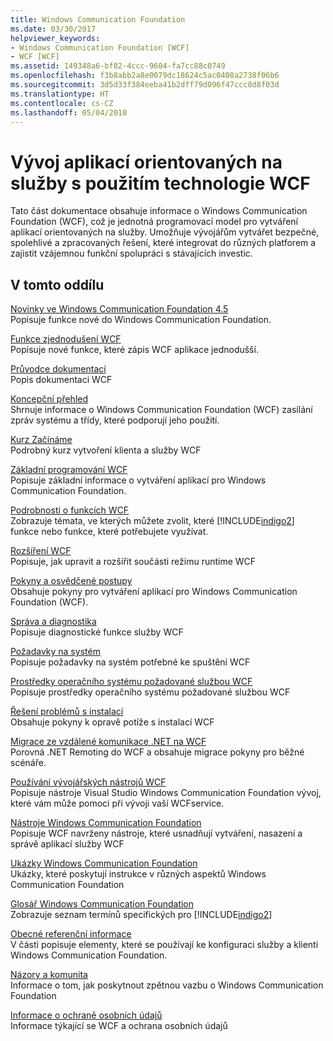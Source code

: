 ```yaml
---
title: Windows Communication Foundation
ms.date: 03/30/2017
helpviewer_keywords:
- Windows Communication Foundation [WCF]
- WCF [WCF]
ms.assetid: 149348a6-bf82-4ccc-9604-fa7cc88c0749
ms.openlocfilehash: f3b8abb2a8e0079dc18624c5ac0408a2738f06b6
ms.sourcegitcommit: 3d5d33f384eeba41b2dff79d096f47ccc8d8f03d
ms.translationtype: HT
ms.contentlocale: cs-CZ
ms.lasthandoff: 05/04/2018
---
```

# <a name="developing-service-oriented-applications-with-wcf"></a>Vývoj aplikací orientovaných na služby s použitím technologie WCF
Tato část dokumentace obsahuje informace o Windows Communication Foundation (WCF), což je jednotná programovací model pro vytváření aplikací orientovaných na služby. Umožňuje vývojářům vytvářet bezpečné, spolehlivé a zpracovaných řešení, které integrovat do různých platforem a zajistit vzájemnou funkční spolupráci s stávajících investic.
 
## <a name="in-this-section"></a>V tomto oddílu  
 [Novinky ve Windows Communication Foundation 4.5](../../../docs/framework/wcf/whats-new.md)  
 Popisuje funkce nové do Windows Communication Foundation.  
  
 [Funkce zjednodušení WCF](../../../docs/framework/wcf/wcf-simplification-features.md)  
 Popisuje nové funkce, které zápis WCF aplikace jednodušší.  
  
 [Průvodce dokumentací](../../../docs/framework/wcf/guide-to-the-documentation.md)  
 Popis dokumentaci WCF  
  
 [Koncepční přehled](../../../docs/framework/wcf/conceptual-overview.md)  
 Shrnuje informace o Windows Communication Foundation (WCF) zasílání zpráv systému a třídy, které podporují jeho použití.  
  
 [Kurz Začínáme](../../../docs/framework/wcf/getting-started-tutorial.md)  
 Podrobný kurz vytvoření klienta a služby WCF  
  
 [Základní programování WCF](../../../docs/framework/wcf/basic-wcf-programming.md)  
 Popisuje základní informace o vytváření aplikací pro Windows Communication Foundation.  
  
 [Podrobnosti o funkcích WCF](../../../docs/framework/wcf/feature-details/index.md)  
 Zobrazuje témata, ve kterých můžete zvolit, které [!INCLUDE[indigo2](../../../includes/indigo2-md.md)] funkce nebo funkce, které potřebujete využívat.  
  
 [Rozšíření WCF](../../../docs/framework/wcf/extending/index.md)  
 Popisuje, jak upravit a rozšířit součásti režimu runtime WCF  
  
 [Pokyny a osvědčené postupy](../../../docs/framework/wcf/guidelines-and-best-practices.md)  
 Obsahuje pokyny pro vytváření aplikací pro Windows Communication Foundation (WCF).  
  
 [Správa a diagnostika](../../../docs/framework/wcf/diagnostics/index.md)  
 Popisuje diagnostické funkce služby WCF  
  
 [Požadavky na systém](../../../docs/framework/wcf/wcf-system-requirements.md)  
 Popisuje požadavky na systém potřebné ke spuštění WCF  
  
 [Prostředky operačního systému požadované službou WCF](../../../docs/framework/wcf/operating-system-resources-required-by-wcf.md)  
 Popisuje prostředky operačního systému požadované službou WCF  
  
 [Řešení problémů s instalací](../../../docs/framework/wcf/troubleshooting-setup-issues.md)  
 Obsahuje pokyny k opravě potíže s instalací WCF  
  
 [Migrace ze vzdálené komunikace .NET na WCF](../../../docs/framework/wcf/migrating-from-net-remoting-to-wcf.md)  
 Porovná .NET Remoting do WCF a obsahuje migrace pokyny pro běžné scénáře.  
  
 [Používání vývojářských nástrojů WCF](../../../docs/framework/wcf/using-the-wcf-development-tools.md)  
 Popisuje nástroje Visual Studio Windows Communication Foundation vývoj, které vám může pomoci při vývoji vaší WCFservice.  
  
 [Nástroje Windows Communication Foundation](../../../docs/framework/wcf/tools.md)  
 Popisuje WCF navrženy nástroje, které usnadňují vytváření, nasazení a správě aplikací služby WCF  
  
 [Ukázky Windows Communication Foundation](../../../docs/framework/wcf/samples/index.md)  
 Ukázky, které poskytují instrukce v různých aspektů Windows Communication Foundation  
  
 [Glosář Windows Communication Foundation](../../../docs/framework/wcf/glossary.md)  
 Zobrazuje seznam termínů specifických pro [!INCLUDE[indigo2](../../../includes/indigo2-md.md)]  
  
 [Obecné referenční informace](../../../docs/framework/wcf/general-reference.md)  
 V části popisuje elementy, které se používají ke konfiguraci služby a klienti Windows Communication Foundation.  
  
 [Názory a komunita](../../../docs/framework/wcf/feedback-and-community.md)  
 Informace o tom, jak poskytnout zpětnou vazbu o Windows Communication Foundation  
  
 [Informace o ochraně osobních údajů](../../../docs/framework/wcf/privacy-information.md)  
 Informace týkající se WCF a ochrana osobních údajů  
